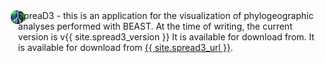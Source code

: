 <div class="bs-callout">
    <div style="width: 100%; display: table;">
        <div style="display: table-row">
            <div style="width: 1%; display: table-cell; text-align: right">
                <a href="beast">
                    <img src="/images/icons/spread3-icon.png" style="max-height: 64px; margin: 0px 10px 0px 10px;" />
                </a>
            </div>
            <div style="width: 70%; display: table-cell; vertical-align: middle;">
                <div style="vertical-align: middle;">SpreaD3 - this is an application for the visualization of phylogeographic analyses performed with BEAST. At the time of writing, the current version is v{{ site.spread3_version }} It is available for download from. It is available for download from <a href="{{ site.spread3_url }}">{{ site.spread3_url }}</a>.</div>
            </div>
        </div>
    </div>
</div>
